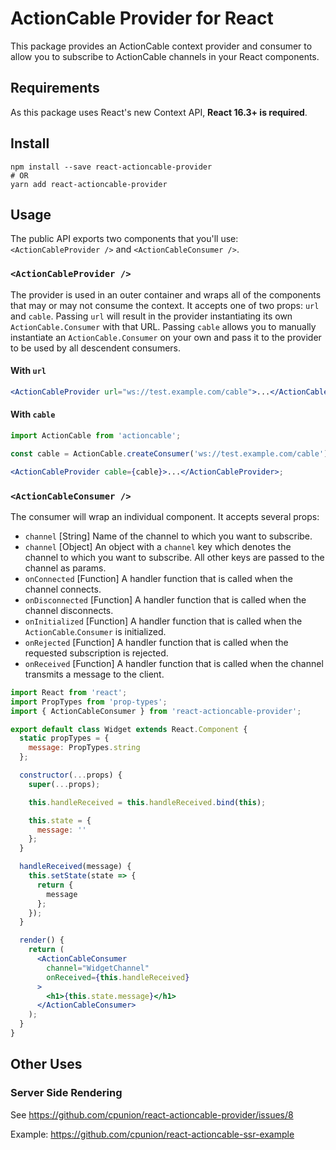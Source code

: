 # ActionCable Provider for React

This package provides an ActionCable context provider and consumer to allow you to subscribe to ActionCable channels in your React components.

## Requirements

As this package uses React's new Context API, **React 16.3+ is required**.

## Install

```shell
npm install --save react-actioncable-provider
# OR
yarn add react-actioncable-provider
```

## Usage

The public API exports two components that you'll use: `<ActionCableProvider />` and `<ActionCableConsumer />`.

### `<ActionCableProvider />`

The provider is used in an outer container and wraps all of the components that may or may not consume the context. It accepts one of two props: `url` and `cable`. Passing `url` will result in the provider instantiating its own `ActionCable.Consumer` with that URL. Passing `cable` allows you to manually instantiate an `ActionCable.Consumer` on your own and pass it to the provider to be used by all descendent consumers.

#### With `url`

```jsx
<ActionCableProvider url="ws://test.example.com/cable">...</ActionCableProvider>
```

#### With `cable`

```jsx
import ActionCable from 'actioncable';

const cable = ActionCable.createConsumer('ws://test.example.com/cable');

<ActionCableProvider cable={cable}>...</ActionCableProvider>;
```

### `<ActionCableConsumer />`

The consumer will wrap an individual component. It accepts several props:

- `channel` [String] Name of the channel to which you want to subscribe.
- `channel` [Object] An object with a `channel` key which denotes the channel to which you want to subscribe. All other keys are passed to the channel as params.
- `onConnected` [Function] A handler function that is called when the channel connects.
- `onDisconnected` [Function] A handler function that is called when the channel disconnects.
- `onInitialized` [Function] A handler function that is called when the `ActionCable`.`Consumer` is initialized.
- `onRejected` [Function] A handler function that is called when the requested subscription is rejected.
- `onReceived` [Function] A handler function that is called when the channel transmits a message to the client.

```jsx
import React from 'react';
import PropTypes from 'prop-types';
import { ActionCableConsumer } from 'react-actioncable-provider';

export default class Widget extends React.Component {
  static propTypes = {
    message: PropTypes.string
  };

  constructor(...props) {
    super(...props);

    this.handleReceived = this.handleReceived.bind(this);

    this.state = {
      message: ''
    };
  }

  handleReceived(message) {
    this.setState(state => {
      return {
        message
      };
    });
  }

  render() {
    return (
      <ActionCableConsumer
        channel="WidgetChannel"
        onReceived={this.handleReceived}
      >
        <h1>{this.state.message}</h1>
      </ActionCableConsumer>
    );
  }
}
```

## Other Uses

### Server Side Rendering

See https://github.com/cpunion/react-actioncable-provider/issues/8

Example: https://github.com/cpunion/react-actioncable-ssr-example
